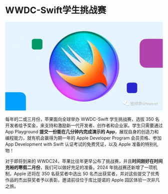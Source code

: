 # WWDC-Swift学生挑战赛

![WWDC24](./Swift.webp)

每年的二或三月份，苹果面向全球举办 WWDC-Swift 学生挑战赛，选拔 350 名开发者给予奖金，来支持和激励新一代开发者、创作者和企业家。学生只需要通过 App Playground **提交一份能在几分钟内完成演示的 App**，展现自身的创造力和编程能力，就有机会赢得为期一年的 Apple Developer Program 会员资格、参加 App Development with Swift 认证考试的免费凭证，以及 Apple 准备的特别礼物！

对于即将到来的 WWDC24，苹果比往年更早公布了挑战赛，并且**时间刚好在时间充裕的寒假二月份**，我们可以做好充足的准备。2024 年挑战赛还新增了一项机制，Apple 还将在 350 名获奖者中选出 50 名杰出获奖者，并对这些提交了优秀作品的杰出获奖者予以表彰，邀请前往位于库比提诺的 Apple 园区体验一次非凡之旅。